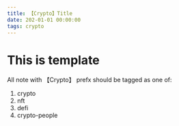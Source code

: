 ```yaml
---
title: 【Crypto】Title
date: 202-01-01 00:00:00
tags: crypto
---
```


# This is template

All note with 【Crypto】 prefx should be tagged as one of: 

1. crypto
1. nft
1. defi
1. crypto-people
